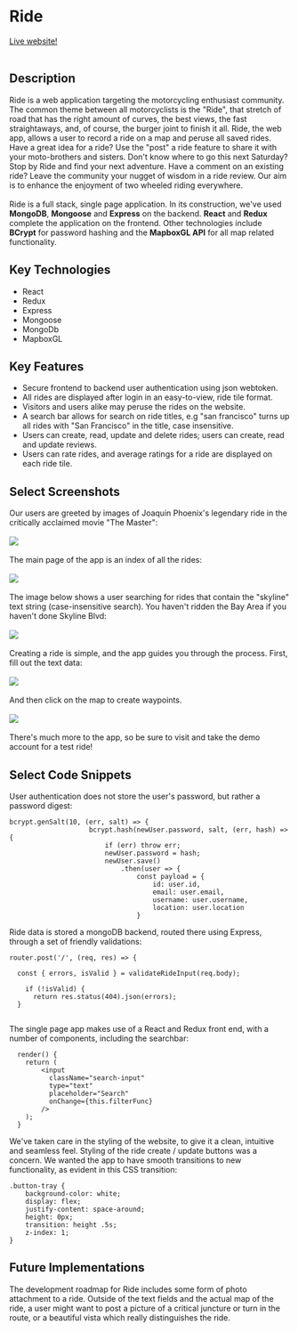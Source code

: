 # Ride

[Live website!](https://ride-mern.herokuapp.com/)
<br></br>

## Description
Ride is a web application targeting the motorcycling enthusiast community.  The common theme between all motorcyclists is the "Ride", that stretch of road that has the right amount of curves, the best views, the fast straightaways, and, of course, the burger joint to finish it all.  Ride, the web app, allows a user to record a ride on a map and peruse all saved rides.  Have a great idea for a ride? Use the "post" a ride feature to share it with your moto-brothers and sisters.  Don't know where to go this next Saturday?  Stop by Ride and find your next adventure.  Have a comment on an existing ride?  Leave the community your nugget of wisdom in a ride review.  Our aim is to enhance the enjoyment of two wheeled riding everywhere.
<br></br>
Ride is a full stack, single page application.  In its construction, we've used __MongoDB__, __Mongoose__ and __Express__ on the backend. __React__ and __Redux__ complete the application on the frontend.  Other technologies include __BCrypt__ for password hashing and the __MapboxGL API__ for all map related functionality.

## Key Technologies
  * React
  * Redux
  * Express
  * Mongoose
  * MongoDb
  * MapboxGL

## Key Features
  * Secure frontend to backend user authentication using json webtoken.
  * All rides are displayed after login in an easy-to-view, ride tile format.
  * Visitors and users alike may peruse the rides on the website.
  * A search bar allows for search on ride titles, e.g "san francisco" turns up all rides with "San Francisco" in the title, case insensitive.
  * Users can create, read, update and delete rides; users can create, read and update reviews.
  * Users can rate rides, and average ratings for a ride are displayed on each ride tile.
  
## Select Screenshots
Our users are greeted by images of Joaquin Phoenix's legendary ride in the critically acclaimed movie "The Master":<br></br>
<img src="https://sk-github-screenshots.s3-us-west-1.amazonaws.com/ride_splash.png" /><br></br>
The main page of the app is an index of all the rides:<br></br>
<img src="https://sk-github-screenshots.s3-us-west-1.amazonaws.com/ride_index.png" /><br></br>
The image below shows a user searching for rides that contain the "skyline" text string (case-insensitive search).  You haven't ridden the Bay Area if you haven't done Skyline Blvd:<br></br>
<img src="https://sk-github-screenshots.s3-us-west-1.amazonaws.com/ride_search.png" /><br></br>
Creating a ride is simple, and the app guides you through the process.  First, fill out the text data:<br></br>
<img src="https://sk-github-screenshots.s3-us-west-1.amazonaws.com/ride_create.png" /><br></br>
And then click on the map to create waypoints.<br></br>
<img src="https://sk-github-screenshots.s3-us-west-1.amazonaws.com/ride_create2.png" /><br></br>
There's much more to the app, so be sure to visit and take the demo account for a test ride!

## Select Code Snippets
User authentication does not store the user's password, but rather a password digest:
```
bcrypt.genSalt(10, (err, salt) => {
                    bcrypt.hash(newUser.password, salt, (err, hash) => {
                        if (err) throw err;
                        newUser.password = hash;
                        newUser.save()
                            .then(user => {
                                const payload = {
                                    id: user.id,
                                    email: user.email,
                                    username: user.username,
                                    location: user.location
                                }
```
Ride data is stored a mongoDB backend, routed there using Express, through a set of friendly validations:
```
router.post('/', (req, res) => {

  const { errors, isValid } = validateRideInput(req.body);
  
    if (!isValid) {
      return res.status(404).json(errors);
  }


```
The single page app makes use of a React and Redux front end, with a number of components, including the searchbar:
```
  render() {
    return (
        <input
          className="search-input"
          type="text"
          placeholder="Search"
          onChange={this.filterFunc}
        />
    );
  }
```
We've taken care in the styling of the website, to give it a clean, intuitive and seamless feel.  Styling of the ride create / update buttons was a concern.  We wanted the app to have smooth transitions to new functionality, as evident in this CSS transition:
```
.button-tray {
    background-color: white;
    display: flex;
    justify-content: space-around;
    height: 0px;
    transition: height .5s;
    z-index: 1;
}
```

## Future Implementations
The development roadmap for Ride includes some form of photo attachment to a ride.  Outside of the text fields and the actual map of the ride, a user might want to post a picture of a critical juncture or turn in the route, or a beautiful vista which really distinguishes the ride.